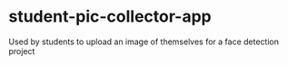 # student-pic-collector-app
Used by students to upload an image of themselves for a face detection project
